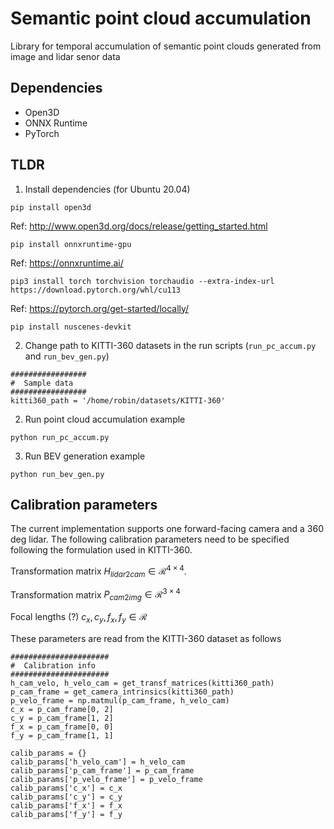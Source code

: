 # Semantic point cloud accumulation
Library for temporal accumulation of semantic point clouds generated from image and lidar senor data

## Dependencies
- Open3D
- ONNX Runtime
- PyTorch

## TLDR

1. Install dependencies (for Ubuntu 20.04)

```
pip install open3d
```
Ref: http://www.open3d.org/docs/release/getting_started.html

```
pip install onnxruntime-gpu
```
Ref: https://onnxruntime.ai/

```
pip3 install torch torchvision torchaudio --extra-index-url https://download.pytorch.org/whl/cu113
```
Ref: https://pytorch.org/get-started/locally/

```
pip install nuscenes-devkit
```

2. Change path to KITTI-360 datasets in the run scripts (`run_pc_accum.py` and `run_bev_gen.py`)
```
#################
#  Sample data
#################
kitti360_path = '/home/robin/datasets/KITTI-360'
```
2. Run point cloud accumulation example
```
python run_pc_accum.py
```
3. Run BEV generation example
```
python run_bev_gen.py
```

## Calibration parameters

The current implementation supports one forward-facing camera and a 360 deg lidar. The following calibration parameters need to be specified following the formulation used in KITTI-360.

Transformation matrix $H_{lidar2cam} \in \mathcal{R}^{4 \times 4}$.

Transformation matrix $P_{cam2img} \in \mathcal{R}^{3 \times 4}$

Focal lengths (?) $c_x, c_y, f_x, f_y \in \mathcal{R}$

These parameters are read from the KITTI-360 dataset as follows

```
######################
#  Calibration info
######################
h_cam_velo, h_velo_cam = get_transf_matrices(kitti360_path)
p_cam_frame = get_camera_intrinsics(kitti360_path)
p_velo_frame = np.matmul(p_cam_frame, h_velo_cam)
c_x = p_cam_frame[0, 2]
c_y = p_cam_frame[1, 2]
f_x = p_cam_frame[0, 0]
f_y = p_cam_frame[1, 1]

calib_params = {}
calib_params['h_velo_cam'] = h_velo_cam
calib_params['p_cam_frame'] = p_cam_frame
calib_params['p_velo_frame'] = p_velo_frame
calib_params['c_x'] = c_x
calib_params['c_y'] = c_y
calib_params['f_x'] = f_x
calib_params['f_y'] = f_y
```